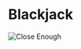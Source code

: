 # Blackjack

![Close Enough](http://i0.kym-cdn.com/photos/images/original/000/181/367/closeenough.png)
